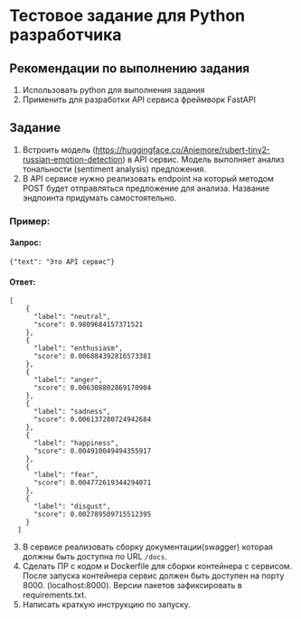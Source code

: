 # Тестовое задание для Python разработчика
## Рекомендации по выполнению задания
1. Использовать python для выполнения задания
2. Применить для разработки API сервиса фреймворк FastAPI

## Задание
1. Встроить модель (https://huggingface.co/Aniemore/rubert-tiny2-russian-emotion-detection) в API сервис. Модель выполняет анализ тональности (sentiment analysis) предложения.
2. В API сервисе нужно реализовать endpoint на который методом POST будет отправляться предложение для анализа. Название эндпоинта придумать самостоятельно.
 ### Пример:
 #### Запрос:
````
{"text": "Это API сервис"}
````
 #### Ответ: 
````
[
    {
      "label": "neutral",
      "score": 0.9809684157371521
    },
    {
      "label": "enthusiasm",
      "score": 0.006884392816573381
    },
    {
      "label": "anger",
      "score": 0.006308802869170904
    },
    {
      "label": "sadness",
      "score": 0.006137280724942684
    },
    {
      "label": "happiness",
      "score": 0.004910049494355917
    },
    {
      "label": "fear",
      "score": 0.004772619344294071
    },
    {
      "label": "disgust",
      "score": 0.002789509715512395
    }
  ]
  ````
3. В сервисе реализовать сборку документации(swagger) которая должны быть доступна по URL `/docs`. 
4. Сделать ПР с кодом и Dockerfile для сборки контейнера с сервисом. После запуска контейнера сервис должен быть доступен на порту 8000. (localhost:8000). Версии пакетов зафиксировать в requirements.txt.
5. Написать краткую инструкцию по запуску.
